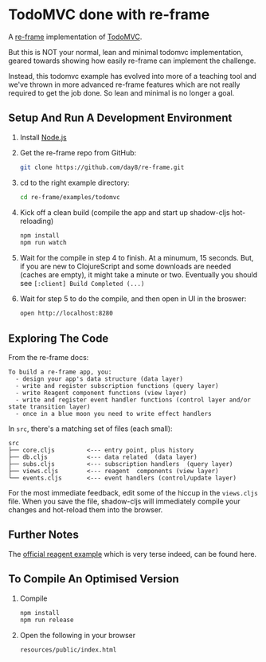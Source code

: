 # TodoMVC done with re-frame

A [re-frame](https://github.com/day8/re-frame) implementation of [TodoMVC](http://todomvc.com/).

But this is NOT your normal, lean and minimal todomvc implementation, 
geared towards showing how easily re-frame can implement the challenge.
 
Instead, this todomvc example has evolved into more of a teaching tool 
and we've thrown in more advanced re-frame features which are not 
really required to get the job done. So lean and minimal is no longer a goal. 

## Setup And Run A Development Environment

1. Install [Node.js](https://nodejs.org/en/)

2. Get the re-frame repo from GitHub:
   ```sh
   git clone https://github.com/day8/re-frame.git
   ```

3. cd to the right example directory:
   ```sh
   cd re-frame/examples/todomvc
   ```

4. Kick off a clean build (compile the app and start up shadow-cljs hot-reloading)
   ```sh
   npm install
   npm run watch
   ```

5. Wait for the compile in step 4 to finish. At a minumum, 15 seconds. But, if you are new to ClojureScript and some downloads are needed (caches are empty), it might take a minute or two. Eventually you should see `[:client] Build Completed (...)`

6. Wait for step 5 to do the compile, and then open in UI in the broswer:
   ```sh
   open http://localhost:8280
   ```

## Exploring The Code

From the re-frame docs:
```
To build a re-frame app, you:
  - design your app's data structure (data layer)
  - write and register subscription functions (query layer)
  - write Reagent component functions (view layer)
  - write and register event handler functions (control layer and/or state transition layer)
  - once in a blue moon you need to write effect handlers
```

In `src`, there's a matching set of files (each small):
```
src
├── core.cljs         <--- entry point, plus history
├── db.cljs           <--- data related  (data layer)
├── subs.cljs         <--- subscription handlers  (query layer)
├── views.cljs        <--- reagent  components (view layer)
└── events.cljs       <--- event handlers (control/update layer)
```

For the most immediate feedback, edit some of the hiccup in the `views.cljs` file. When 
you save the file, shadow-cljs will immediately compile your changes and hot-reload them into the browser. 


## Further Notes

The [official reagent example](https://github.com/reagent-project/reagent/tree/master/examples/todomvc) which is very terse indeed, can be found here.


## To Compile An Optimised Version

1. Compile
   ```sh
   npm install
   npm run release
   ```

2. Open the following in your browser
   ```sh
   resources/public/index.html
   ```

